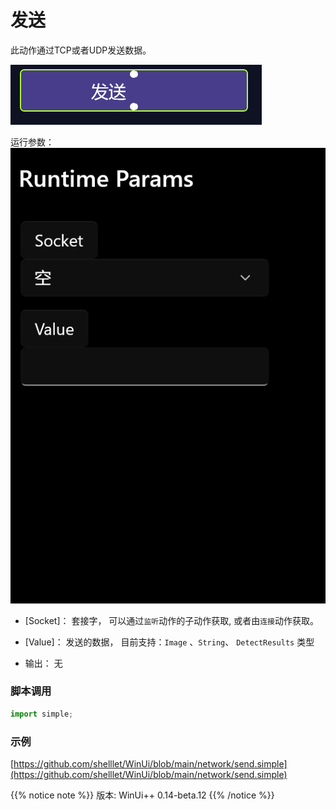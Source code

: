 # 发送 
此动作通过TCP或者UDP发送数据。

![action](./images/03.png 'size=90%')


运行参数：
![param](./images/04.png 'size=90%')


* [Socket]： 套接字， 可以通过`监听`动作的子动作获取, 或者由`连接`动作获取。
* [Value]： 发送的数据， 目前支持：`Image` 、`String`、 `DetectResults` 类型

* 输出： 无


### 脚本调用

```python
import simple;

```

### 示例

[https://github.com/shelllet/WinUi/blob/main/network/send.simple](https://github.com/shelllet/WinUi/blob/main/network/send.simple)


{{% notice note %}}
版本: WinUi++ 0.14-beta.12 
{{% /notice %}}
